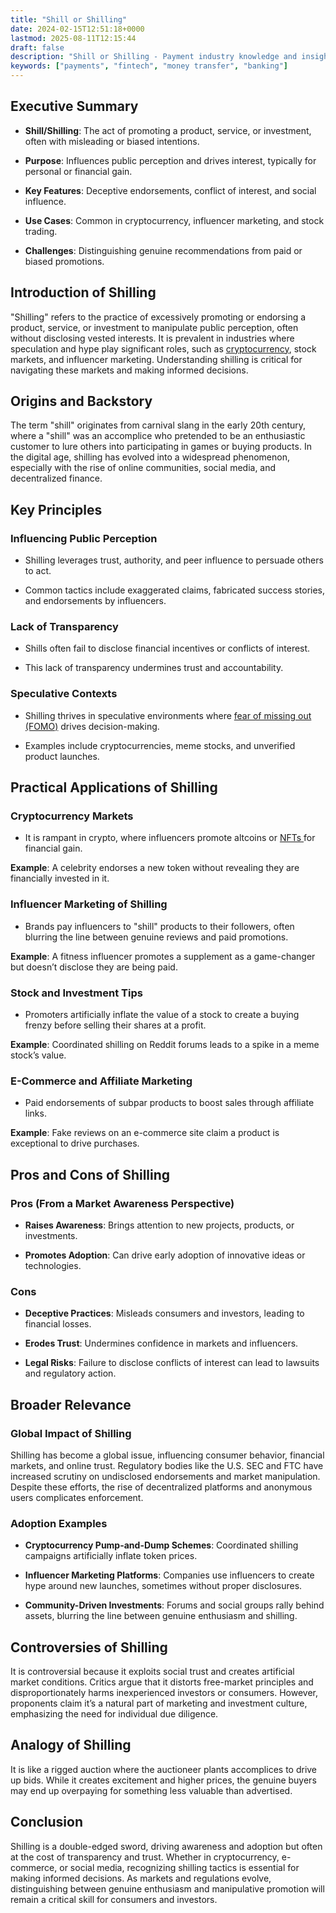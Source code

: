 ```yaml
---
title: "Shill or Shilling"
date: 2024-02-15T12:51:18+0000
lastmod: 2025-08-11T12:15:44
draft: false
description: "Shill or Shilling - Payment industry knowledge and insights"
keywords: ["payments", "fintech", "money transfer", "banking"]
---
```


## Executive Summary

- **Shill/Shilling**: The act of promoting a product, service, or investment, often with misleading or biased intentions.

- **Purpose**: Influences public perception and drives interest, typically for personal or financial gain.

- **Key Features**: Deceptive endorsements, conflict of interest, and social influence.

- **Use Cases**: Common in cryptocurrency, influencer marketing, and stock trading.

- **Challenges**: Distinguishing genuine recommendations from paid or biased promotions.

## Introduction of Shilling

"Shilling" refers to the practice of excessively promoting or endorsing a product, service, or investment to manipulate public perception, often without disclosing vested interests. It is prevalent in industries where speculation and hype play significant roles, such as [cryptocurrency](https://faisalkhanllc.xyz/resources/payments-wiki/c/cryptocurrency/), stock markets, and influencer marketing. Understanding shilling is critical for navigating these markets and making informed decisions.

## Origins and Backstory

The term "shill" originates from carnival slang in the early 20th century, where a "shill" was an accomplice who pretended to be an enthusiastic customer to lure others into participating in games or buying products. In the digital age, shilling has evolved into a widespread phenomenon, especially with the rise of online communities, social media, and decentralized finance.

## Key Principles

### Influencing Public Perception

- Shilling leverages trust, authority, and peer influence to persuade others to act.

- Common tactics include exaggerated claims, fabricated success stories, and endorsements by influencers.

### Lack of Transparency

- Shills often fail to disclose financial incentives or conflicts of interest.

- This lack of transparency undermines trust and accountability.

### Speculative Contexts

- Shilling thrives in speculative environments where [fear of missing out (FOMO)](https://faisalkhanllc.xyz/resources/payments-wiki/f/fomo-fear-of-missing-out/) drives decision-making.

- Examples include cryptocurrencies, meme stocks, and unverified product launches.

## Practical Applications of Shilling

### Cryptocurrency Markets

- It is rampant in crypto, where influencers promote altcoins or [NFTs ](https://faisalkhanllc.xyz/resources/payments-wiki/n/nft-non-fungible-tokens/)for financial gain.

**Example**: A celebrity endorses a new token without revealing they are financially invested in it.

### Influencer Marketing of Shilling

- Brands pay influencers to "shill" products to their followers, often blurring the line between genuine reviews and paid promotions.

**Example**: A fitness influencer promotes a supplement as a game-changer but doesn’t disclose they are being paid.

### Stock and Investment Tips

- Promoters artificially inflate the value of a stock to create a buying frenzy before selling their shares at a profit.

**Example**: Coordinated shilling on Reddit forums leads to a spike in a meme stock’s value.

### E-Commerce and Affiliate Marketing

- Paid endorsements of subpar products to boost sales through affiliate links.

**Example**: Fake reviews on an e-commerce site claim a product is exceptional to drive purchases.

## Pros and Cons of Shilling

### Pros (From a Market Awareness Perspective)

- **Raises Awareness**: Brings attention to new projects, products, or investments.

- **Promotes Adoption**: Can drive early adoption of innovative ideas or technologies.

### Cons

- **Deceptive Practices**: Misleads consumers and investors, leading to financial losses.

- **Erodes Trust**: Undermines confidence in markets and influencers.

- **Legal Risks**: Failure to disclose conflicts of interest can lead to lawsuits and regulatory action.

## Broader Relevance

### Global Impact of Shilling

Shilling has become a global issue, influencing consumer behavior, financial markets, and online trust. Regulatory bodies like the U.S. SEC and FTC have increased scrutiny on undisclosed endorsements and market manipulation. Despite these efforts, the rise of decentralized platforms and anonymous users complicates enforcement.

### Adoption Examples

- **Cryptocurrency Pump-and-Dump Schemes**: Coordinated shilling campaigns artificially inflate token prices.

- **Influencer Marketing Platforms**: Companies use influencers to create hype around new launches, sometimes without proper disclosures.

- **Community-Driven Investments**: Forums and social groups rally behind assets, blurring the line between genuine enthusiasm and shilling.

## Controversies of Shilling

It is controversial because it exploits social trust and creates artificial market conditions. Critics argue that it distorts free-market principles and disproportionately harms inexperienced investors or consumers. However, proponents claim it’s a natural part of marketing and investment culture, emphasizing the need for individual due diligence.

## Analogy of Shilling

It is like a rigged auction where the auctioneer plants accomplices to drive up bids. While it creates excitement and higher prices, the genuine buyers may end up overpaying for something less valuable than advertised.

## Conclusion

Shilling is a double-edged sword, driving awareness and adoption but often at the cost of transparency and trust. Whether in cryptocurrency, e-commerce, or social media, recognizing shilling tactics is essential for making informed decisions. As markets and regulations evolve, distinguishing between genuine enthusiasm and manipulative promotion will remain a critical skill for consumers and investors.